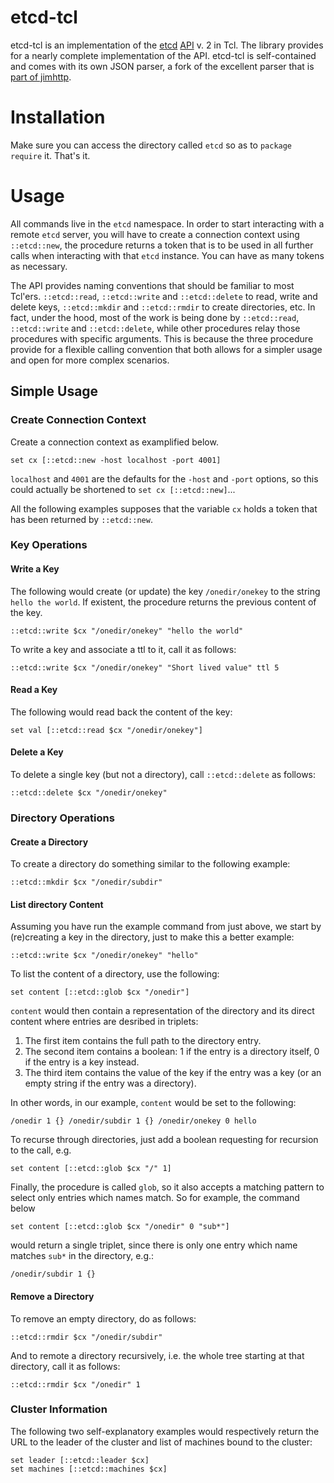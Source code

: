 # etcd-tcl

etcd-tcl is an implementation of the [etcd][1] [API][2] v. 2 in Tcl.
The library provides for a nearly complete implementation of the API.
etcd-tcl is self-contained and comes with its own JSON parser, a fork
of the excellent parser that is [part of jimhttp][3].

  [1]: https://github.com/coreos/etcd
  [2]: https://coreos.com/docs/distributed-configuration/etcd-api/
  [3]: https://github.com/dbohdan/jimhttp/blob/master/json.tcl


# Installation

Make sure you can access the directory called `etcd` so as to `package
require` it. That's it.

# Usage

All commands live in the `etcd` namespace.  In order to start
interacting with a remote `etcd` server, you will have to create a
connection context using `::etcd::new`, the procedure returns a token
that is to be used in all further calls when interacting with that
`etcd` instance.  You can have as many tokens as necessary.

The API provides naming conventions that should be familiar to most
Tcl'ers.  `::etcd::read`, `::etcd::write` and `::etcd::delete` to
read, write and delete keys, `::etcd::mkdir` and `::etcd::rmdir` to
create directories, etc.  In fact, under the hood, most of the work is
being done by `::etcd::read`, `::etcd::write` and `::etcd::delete`,
while other procedures relay those procedures with specific arguments.
This is because the three procedure provide for a flexible calling
convention that both allows for a simpler usage and open for more
complex scenarios.

## Simple Usage

### Create Connection Context

Create a connection context as examplified below.

    set cx [::etcd::new -host localhost -port 4001]

`localhost` and `4001` are the defaults for the `-host` and `-port`
options, so this could actually be shortened to `set cx
[::etcd::new]`...

All the following examples supposes that the variable `cx` holds a
token that has been returned by `::etcd::new`.

### Key Operations

#### Write a Key

The following would create (or update) the key `/onedir/onekey` to the
string `hello the world`.  If existent, the procedure returns the
previous content of the key.

    ::etcd::write $cx "/onedir/onekey" "hello the world"

To write a key and associate a ttl to it, call it as follows:

    ::etcd::write $cx "/onedir/onekey" "Short lived value" ttl 5

#### Read a Key

The following would read back the content of the key:

    set val [::etcd::read $cx "/onedir/onekey"]

#### Delete a Key

To delete a single key (but not a directory), call `::etcd::delete` as
follows:

    ::etcd::delete $cx "/onedir/onekey"

### Directory Operations

#### Create a Directory

To create a directory do something similar to the following example:

    ::etcd::mkdir $cx "/onedir/subdir"

#### List directory Content

Assuming you have run the example command from just above, we start by
(re)creating a key in the directory, just to make this a better
example:

    ::etcd::write $cx "/onedir/onekey" "hello"

To list the content of a directory, use the following:

    set content [::etcd::glob $cx "/onedir"]

`content` would then contain a representation of the directory and its
direct content where entries are desribed in triplets:

1. The first item contains the full path to the directory entry.
2. The second item contains a boolean: 1 if the entry is a directory
   itself, 0 if the entry is a key instead.
3. The third item contains the value of the key if the entry was a key
   (or an empty string if the entry was a directory).

In other words, in our example, `content` would be set to the following:

    /onedir 1 {} /onedir/subdir 1 {} /onedir/onekey 0 hello

To recurse through directories, just add a boolean requesting for
recursion to the call, e.g.

    set content [::etcd::glob $cx "/" 1]

Finally, the procedure is called `glob`, so it also accepts a matching
pattern to select only entries which names match.  So for example, the
command below

    set content [::etcd::glob $cx "/onedir" 0 "sub*"]

would return a single triplet, since there is only one entry which
name matches `sub*` in the directory, e.g.:

    /onedir/subdir 1 {}

#### Remove a Directory

To remove an empty directory, do as follows:

    ::etcd::rmdir $cx "/onedir/subdir"

And to remote a directory recursively, i.e. the whole tree starting at
that directory, call it as follows:

    ::etcd::rmdir $cx "/onedir" 1

### Cluster Information

The following two self-explanatory examples would respectively return
the URL to the leader of the cluster and list of machines bound to the
cluster:

    set leader [::etcd::leader $cx]
    set machines [::etcd::machines $cx]